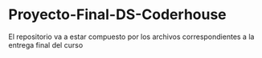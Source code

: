 # Proyecto-Final-DS-Coderhouse
El repositorio va a estar compuesto por los archivos correspondientes a la entrega final del curso 
